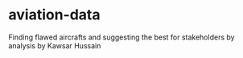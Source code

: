 # aviation-data
Finding flawed aircrafts and suggesting the best for stakeholders by analysis
by Kawsar Hussain

